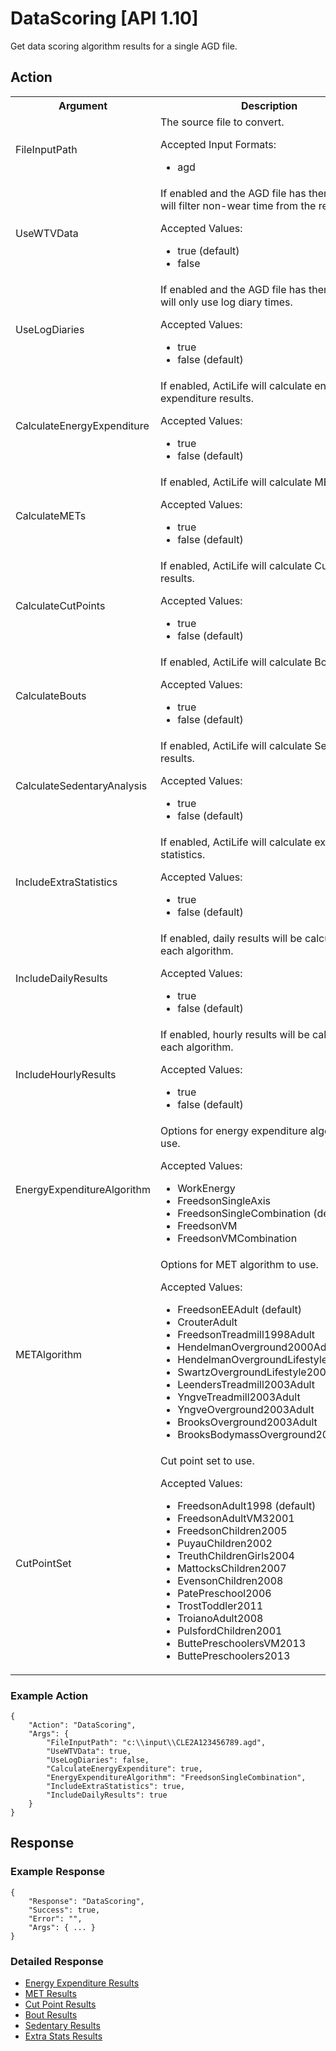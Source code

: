 # DataScoring [API 1.10]

Get data scoring algorithm results for a single AGD file.

## Action

<table>
  <tr>
    <th>Argument</th>
    <th>Description</th>
    <th>Required</th>
    <th>Type</th>
  </tr>
  <tr>
    <td>FileInputPath</td>
    <td>The source file to convert.
        <p>Accepted Input Formats:</p>
        <ul>
            <li>agd</li>
        </ul>
    </td>
    <td>Yes</td>
    <td>string</td>
  </tr>
  <tr>
    <td>UseWTVData</td>
    <td>If enabled and the AGD file has them, ActiLife will filter non-wear time from the results.
        <p>Accepted Values:</p>
        <ul><li>true (default)</li><li>false</ul></td>
    </td>
    <td>No</td>
    <td>bool</td>
  </tr>
  <tr>
    <td>UseLogDiaries</td>
    <td>If enabled and the AGD file has them, ActiLife will only use log diary times. 
        <p>Accepted Values:</p>
        <ul><li>true</li><li>false (default)</ul></td>
    </td>
    <td>No</td>
    <td>bool</td>
  </tr>
  <tr>
    <td>CalculateEnergyExpenditure</td>
    <td>If enabled, ActiLife will calculate energy expenditure results.
        <p>Accepted Values:</p>
        <ul><li>true</li><li>false (default)</ul></td>
    </td>
    <td>No</td>
    <td>bool</td>
  </tr>
  <tr>
    <td>CalculateMETs</td>
    <td>If enabled, ActiLife will calculate MET results.
        <p>Accepted Values:</p>
        <ul><li>true</li><li>false (default)</ul></td>
    </td>
    <td>No</td>
    <td>bool</td>
  </tr>
  <tr>
    <td>CalculateCutPoints</td>
    <td>If enabled, ActiLife will calculate Cut Point results.
        <p>Accepted Values:</p>
        <ul><li>true</li><li>false (default)</ul></td>
    </td>
    <td>No</td>
    <td>bool</td>
  </tr>
  <tr>
    <td>CalculateBouts</td>
    <td>If enabled, ActiLife will calculate Bout results.
        <p>Accepted Values:</p>
        <ul><li>true</li><li>false (default)</ul></td>
    </td>
    <td>No</td>
    <td>bool</td>
  </tr>
  <tr>
    <td>CalculateSedentaryAnalysis</td>
    <td>If enabled, ActiLife will calculate Sedentary results.
        <p>Accepted Values:</p>
        <ul><li>true</li><li>false (default)</ul></td>
    </td>
    <td>No</td>
    <td>bool</td>
  </tr>
  <tr>
    <td>IncludeExtraStatistics</td>
    <td>If enabled, ActiLife will calculate extra statistics.
        <p>Accepted Values:</p>
        <ul><li>true</li><li>false (default)</ul></td>
    </td>
    <td>No</td>
    <td>bool</td>
  </tr>
  <tr>
    <td>IncludeDailyResults</td>
    <td>If enabled, daily results will be calculated for each algorithm.
        <p>Accepted Values:</p>
        <ul><li>true</li><li>false (default)</ul></td>
    </td>
    <td>No</td>
    <td>bool</td>
  </tr>
  <tr>
    <td>IncludeHourlyResults</td>
    <td>If enabled, hourly results will be calculated for each algorithm.
        <p>Accepted Values:</p>
        <ul><li>true</li><li>false (default)</ul></td>
    </td>
    <td>No</td>
    <td>bool</td>
  </tr>
  <tr>
    <td>EnergyExpenditureAlgorithm</a></td>
    <td>Options for energy expenditure algorithm to use.
        <p>Accepted Values:</p>
		<ul>
		    <li>WorkEnergy</li>
            <li>FreedsonSingleAxis</li>
            <li>FreedsonSingleCombination (default)</li>
            <li>FreedsonVM</li>
            <li>FreedsonVMCombination</li>
        </ul>
    </td>
    <td>No</td>
    <td>string</td>
  </tr>
  <tr>
    <td>METAlgorithm</a></td>
    <td>Options for MET algorithm to use.
        <p>Accepted Values:</p>
		<ul>
		    <li>FreedsonEEAdult (default)</li>
            <li>CrouterAdult</li>
            <li>FreedsonTreadmill1998Adult</li>
            <li>HendelmanOverground2000Adult</li>
            <li>HendelmanOvergroundLifestyle2000Adult</li>
            <li>SwartzOvergroundLifestyle2000Adult</li>
            <li>LeendersTreadmill2003Adult</li>
            <li>YngveTreadmill2003Adult</li>
            <li>YngveOverground2003Adult</li>
            <li>BrooksOverground2003Adult</li>
            <li>BrooksBodymassOverground2003Adult</li>
        </ul>
    </td>
    <td>No</td>
    <td>string</td>
  </tr>
  <tr>
    <td>CutPointSet</a></td>
    <td>Cut point set to use.
        <p>Accepted Values:</p>
		<ul>
		    <li>FreedsonAdult1998 (default)</li>
            <li>FreedsonAdultVM32001</li>
            <li>FreedsonChildren2005</li>
            <li>PuyauChildren2002</li>
            <li>TreuthChildrenGirls2004</li>
            <li>MattocksChildren2007</li>
            <li>EvensonChildren2008</li>
            <li>PatePreschool2006</li>
            <li>TrostToddler2011</li>
            <li>TroianoAdult2008</li>
            <li>PulsfordChildren2001</li>
            <li>ButtePreschoolersVM2013</li>
            <li>ButtePreschoolers2013</li>
        </ul>
    </td>
    <td>No</td>
    <td>string</td>
  </tr>
</table>

### Example Action

    {
        "Action": "DataScoring",
        "Args": {
            "FileInputPath": "c:\\input\\CLE2A123456789.agd",
            "UseWTVData": true,
       		"UseLogDiaries": false,
			"CalculateEnergyExpenditure": true,
			"EnergyExpenditureAlgorithm": "FreedsonSingleCombination",
			"IncludeExtraStatistics": true,
			"IncludeDailyResults": true
        }
    }

## Response

### Example Response

    {
        "Response": "DataScoring",
        "Success": true,
        "Error": "",
        "Args": { ... }
    }

### Detailed Response
  
* [Energy Expenditure Results](../elements/eeResults.md)
* [MET Results](../elements/metResults.md)
* [Cut Point Results](../elements/cutPointResults.md)
* [Bout Results](../elements/boutResults.md)
* [Sedentary Results](../elements/sedentaryResults.md)
* [Extra Stats Results](../elements/statResults.md)